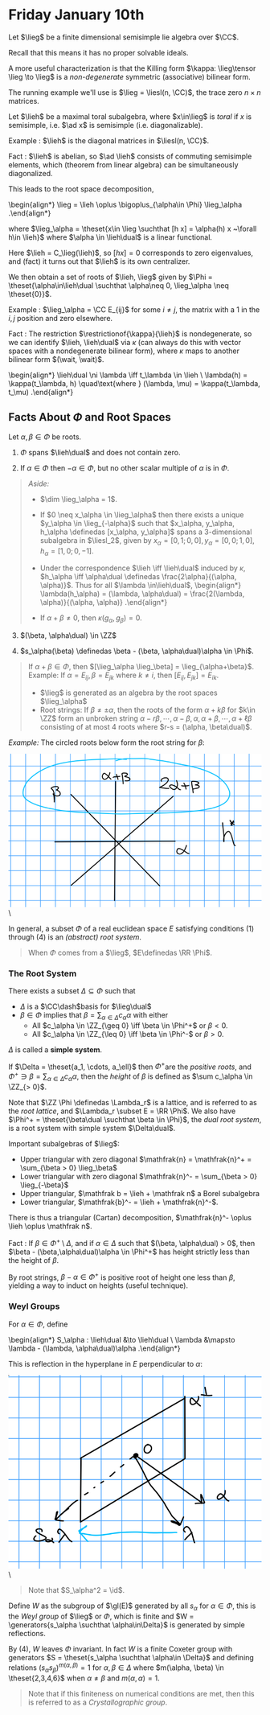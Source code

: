 # Friday January 10th

Let $\lieg$ be a finite dimensional semisimple lie algebra over $\CC$.

Recall that this means it has no proper solvable ideals.

A more useful characterization is that the Killing form $\kappa: \lieg\tensor \lieg \to \lieg$ is a *non-degenerate* symmetric (associative) bilinear form.

The running example we'll use is $\lieg = \liesl(n, \CC)$, the trace zero $n\times n$ matrices.

Let $\lieh$ be a maximal toral subalgebra, where $x\in\lieg$ is *toral* if $x$ is semisimple, i.e. $\ad x$ is semisimple (i.e. diagonalizable).

Example
: $\lieh$ is the diagonal matrices in $\liesl(n, \CC)$.

Fact
: $\lieh$ is abelian, so $\ad \lieh$ consists of commuting semisimple elements, which (theorem from linear algebra) can be simultaneously diagonalized.

This leads to the root space decomposition,

\begin{align*}
\lieg = \lieh \oplus \bigoplus_{\alpha\in \Phi} \lieg_\alpha
.\end{align*}

where $\lieg_\alpha = \theset{x\in \lieg \suchthat [h x] = \alpha(h) x ~\forall h\in \lieh}$ where $\alpha \in \lieh\dual$ is a linear functional.

Here $\lieh = C_\lieg(\lieh)$, so $[h x] = 0$ corresponds to zero eigenvalues, and (fact) it turns out that $\lieh$ is its own centralizer.

We then obtain a set of roots of $\lieh, \lieg$ given by $\Phi = \theset{\alpha\in\lieh\dual \suchthat \alpha\neq 0, \lieg_\alpha \neq \theset{0}}$.

Example
: $\lieg_\alpha = \CC E_{ij}$ for some $i\neq j$, the matrix with a 1 in the $i,j$ position and zero elsewhere.

Fact
: The restriction $\restrictionof{\kappa}{\lieh}$ is nondegenerate, so we can identify $\lieh, \lieh\dual$ via $\kappa$ (can always do this with vector spaces with a nondegenerate bilinear form), where $\kappa$ maps to another bilinear form $(\wait, \wait)$.

\begin{align*}
\lieh\dual \ni \lambda \iff t_\lambda \in \lieh \\
\lambda(h) = \kappa(t_\lambda, h) \quad\text{where } (\lambda, \mu) = \kappa(t_\lambda, t_\mu)
.\end{align*}

## Facts About $\Phi$ and Root Spaces

Let $\alpha, \beta \in \Phi$ be roots.

1. $\Phi$ spans $\lieh\dual$ and does not contain zero.

2. If $\alpha \in \Phi$ then $-\alpha \in \Phi$, but no other scalar multiple of $\alpha$ is in $\Phi$.

  > *Aside:* 
  >
  > - $\dim \lieg_\alpha = 1$.
  >
  > - If $0 \neq x_\alpha \in \lieg_\alpha$ then there exists a unique $y_\alpha \in \lieg_{-\alpha}$ such that $x_\alpha, y_\alpha, h_\alpha \definedas [x_\alpha, y_\alpha]$ spans a 3-dimensional subalgebra in $\liesl_2$, given by $x_\alpha = [0,1; 0,0], y_\alpha = [0,0; 1,0], h_\alpha = [1,0; 0,-1]$.
  >
  > - Under the correspondence $\lieh \iff \lieh\dual$ induced by $\kappa$, $h_\alpha \iff \alpha\dual \definedas \frac{2\alpha}{(\alpha, \alpha)}$.
  >   Thus for all $\lambda \in\lieh\dual$, 
  \begin{align*}
  \lambda(h_\alpha) = (\lambda, \alpha\dual) = \frac{2(\lambda, \alpha)}{(\alpha, \alpha)}
  .\end{align*}
  >
  > - If $\alpha + \beta \neq 0$, then $\kappa(g_\alpha, g_\beta) = 0$.

3. $(\beta, \alpha\dual) \in \ZZ$

4. $s_\alpha(\beta) \definedas \beta - (\beta, \alpha\dual)\alpha \in \Phi$.
  
  > If $\alpha + \beta \in \Phi$, then $[\lieg_\alpha \lieg_\beta] = \lieg_{\alpha+\beta}$.
  > Example: If $\alpha = E_{ij}, \beta = E_{jk}$ where $k\neq i$, then $[E_{ij}, E_{jk}]= E_{ik}$.
  >
  > - $\lieg$ is generated as an algebra by the root spaces $\lieg_\alpha$
  > - Root strings: If $\beta \neq \pm\alpha$, then the roots of the form $\alpha + k\beta$ for $k\in \ZZ$ form an unbroken string $\alpha - r\beta, \cdots, \alpha-\beta, \alpha,\alpha+\beta,\cdots,\alpha + \ell \beta$ consisting of at most 4 roots where $r-s = (\alpha, \beta\dual)$.

*Example:*
The circled roots below form the root string for $\beta$:

![Image](figures/2020-01-10-09:34.png)\

In general, a subset $\Phi$ of a real euclidean space $E$ satisfying conditions (1) through (4) is an *(abstract) root system*.

> When $\Phi$ comes from a $\lieg$, $E\definedas \RR \Phi$.

### The Root System

There exists a subset $\Delta \subseteq \Phi$ such that 

- $\Delta$ is a $\CC\dash$basis for $\lieg\dual$
- $\beta\in\Phi$ implies that $\beta = \sum_{\alpha \in \Delta} c_\alpha \alpha$ with either 
  - All $c_\alpha \in \ZZ_{\geq 0} \iff \beta \in \Phi^+$ or $\beta < 0$.
  - All $c_\alpha \in \ZZ_{\leq 0} \iff \beta \in \Phi^-$ or $\beta > 0$.

$\Delta$ is called a **simple system**.

If $\Delta = \theset{a_1, \cdots, a_\ell}$ then $\Phi^+$are the *positive roots*, and $\Phi^+ \ni \beta = \sum_{\alpha \in \Delta} c_\alpha \alpha$, then the *height* of $\beta$ is defined as $\sum c_\alpha \in \ZZ_{> 0}$.

Note that $\ZZ \Phi \definedas \Lambda_r$ is a lattice, and is referred to as the *root lattice*, and $\Lambda_r \subset E = \RR \Phi$.
We also have $\Phi^+ = \theset{\beta\dual \suchthat \beta \in \Phi}$, the *dual root system*, is a root system with simple system $\Delta\dual$.

Important subalgebras of $\lieg$:

- Upper triangular with zero diagonal $\mathfrak{n} = \mathfrak{n}^+ = \sum_{\beta > 0} \lieg_\beta$
- Lower triangular with zero diagonal $\mathfrak{n}^- = \sum_{\beta > 0} \lieg_{-\beta}$
- Upper triangular, $\mathfrak b = \lieh + \mathfrak n$ a Borel subalgebra
- Lower triangular, $\mathfrak{b}^- = \lieh + \mathfrak{n}^-$.

There is thus a triangular (Cartan) decomposition, $\mathfrak{n}^- \oplus \lieh \oplus \mathfrak n$.

Fact
: If $\beta \in \Phi^+\setminus \Delta$, and if $\alpha \in \Delta$ such that $(\beta, \alpha\dual) > 0$, then $\beta - (\beta,\alpha\dual)\alpha \in \Phi^+$ has height strictly less than the height of $\beta$.

By root strings, $\beta-\alpha\in\Phi^+$ is  positive root of height one less than $\beta$, yielding a way to induct on heights (useful technique).

### Weyl Groups

For $\alpha \in \Phi$, define

\begin{align*}
S_\alpha : \lieh\dual &\to \lieh\dual \\
\lambda &\mapsto \lambda - (\lambda, \alpha\dual)\alpha
.\end{align*}

This is reflection in the hyperplane in $E$ perpendicular to $\alpha$:

![Image](figures/2020-01-10-09:51.png)\

> Note that $S_\alpha^2 = \id$.

Define $W$ as the subgroup of $\gl(E)$ generated by all $s_\alpha$ for $\alpha \in \Phi$, this is the *Weyl group* of $\lieg$ or $\Phi$, which is finite and $W = \generators{s_\alpha \suchthat \alpha\in\Delta}$ is generated by simple reflections.

By (4), $W$ leaves $\Phi$ invariant.
In fact $W$ is a finite Coxeter group with generators $S = \theset{s_\alpha \suchthat \alpha\in \Delta}$ and defining relations $(s_\alpha s_\beta)^{m(\alpha, \beta)} = 1$ for $\alpha,\beta \in \Delta$ where $m(\alpha, \beta) \in \theset{2,3,4,6}$ when $\alpha \neq \beta$ and $m(\alpha, \alpha) = 1$.

> Note that if this finiteness on numerical conditions are met, then this is referred to as a *Crystallographic group*.
